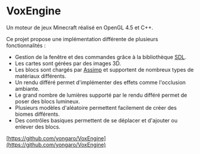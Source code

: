 # VoxEngine


Un moteur de jeux Minecraft réalisé en OpenGL 4.5 et C++.

Ce projet propose une implémentation différente de plusieurs fonctionnalités :

* Gestion de la fenêtre et des commandes grâce à la bibliothèque [SDL](https://www.libsdl.org/).
* Les cartes sont gérées par des images 3D.
* Les blocs sont chargés par [Assimp](http://assimp.org/) et supportent de nombreux types de matériaux différents.
* Un rendu différé permet d'implémenter des effets comme l'occlusion ambiante.
* Le grand nombre de lumières supporté par le rendu différé permet de poser des blocs lumineux.
* Plusieurs modèles d'aléatoire permettent facilement de créer des biomes différents.
* Des contrôles basiques permettent de se déplacer et d'ajouter ou enlever des blocs.

[https://github.com/yongaro/VoxEngine](https://github.com/yongaro/VoxEngine)
